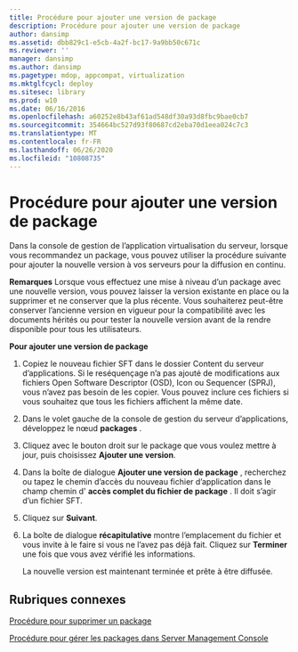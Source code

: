 ```yaml
---
title: Procédure pour ajouter une version de package
description: Procédure pour ajouter une version de package
author: dansimp
ms.assetid: dbb829c1-e5cb-4a2f-bc17-9a9bb50c671c
ms.reviewer: ''
manager: dansimp
ms.author: dansimp
ms.pagetype: mdop, appcompat, virtualization
ms.mktglfcycl: deploy
ms.sitesec: library
ms.prod: w10
ms.date: 06/16/2016
ms.openlocfilehash: a60252e8b43af61ad548df30a93d8fbc9bae0cb7
ms.sourcegitcommit: 354664bc527d93f80687cd2eba70d1eea024c7c3
ms.translationtype: MT
ms.contentlocale: fr-FR
ms.lasthandoff: 06/26/2020
ms.locfileid: "10808735"
---
```

# Procédure pour ajouter une version de package


Dans la console de gestion de l’application virtualisation du serveur, lorsque vous recommandez un package, vous pouvez utiliser la procédure suivante pour ajouter la nouvelle version à vos serveurs pour la diffusion en continu.

**Remarques**  Lorsque vous effectuez une mise à niveau d’un package avec une nouvelle version, vous pouvez laisser la version existante en place ou la supprimer et ne conserver que la plus récente. Vous souhaiterez peut-être conserver l’ancienne version en vigueur pour la compatibilité avec les documents hérités ou pour tester la nouvelle version avant de la rendre disponible pour tous les utilisateurs.

 

**Pour ajouter une version de package**

1.  Copiez le nouveau fichier SFT dans le dossier Content du serveur d’applications. Si le reséquençage n’a pas ajouté de modifications aux fichiers Open Software Descriptor (OSD), Icon ou Sequencer (SPRJ), vous n’avez pas besoin de les copier. Vous pouvez inclure ces fichiers si vous souhaitez que tous les fichiers affichent la même date.

2.  Dans le volet gauche de la console de gestion du serveur d’applications, développez le nœud **packages** .

3.  Cliquez avec le bouton droit sur le package que vous voulez mettre à jour, puis choisissez **Ajouter une version**.

4.  Dans la boîte de dialogue **Ajouter une version de package** , recherchez ou tapez le chemin d’accès du nouveau fichier d’application dans le champ chemin d' **accès complet du fichier de package** . Il doit s’agir d’un fichier SFT.

5.  Cliquez sur **Suivant**.

6.  La boîte de dialogue **récapitulative** montre l’emplacement du fichier et vous invite à le faire si vous ne l’avez pas déjà fait. Cliquez sur **Terminer** une fois que vous avez vérifié les informations.

    La nouvelle version est maintenant terminée et prête à être diffusée.

## Rubriques connexes


[Procédure pour supprimer un package](how-to-delete-a-packageserver.md)

[Procédure pour gérer les packages dans Server Management Console](how-to-manage-packages-in-the-server-management-console.md)

 

 





